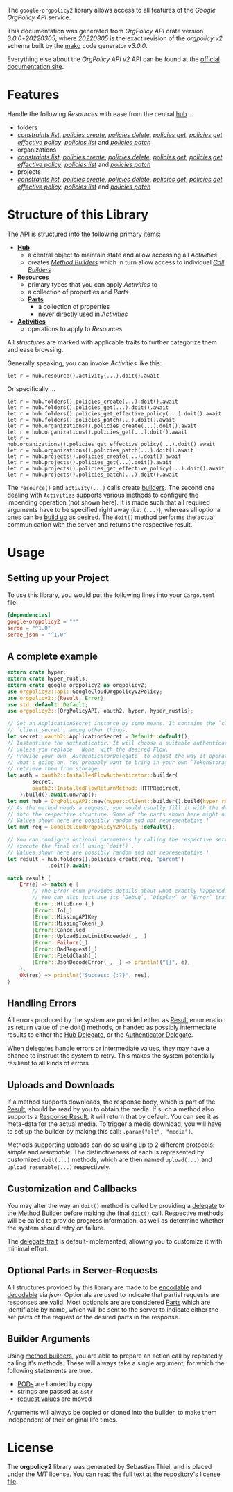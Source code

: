<!---
DO NOT EDIT !
This file was generated automatically from 'src/mako/api/README.md.mako'
DO NOT EDIT !
-->
The `google-orgpolicy2` library allows access to all features of the *Google OrgPolicy API* service.

This documentation was generated from *OrgPolicy API* crate version *3.0.0+20220305*, where *20220305* is the exact revision of the *orgpolicy:v2* schema built by the [mako](http://www.makotemplates.org/) code generator *v3.0.0*.

Everything else about the *OrgPolicy API* *v2* API can be found at the
[official documentation site](https://cloud.google.com/orgpolicy/docs/reference/rest/index.html).
# Features

Handle the following *Resources* with ease from the central [hub](https://docs.rs/google-orgpolicy2/3.0.0+20220305/google_orgpolicy2/OrgPolicyAPI) ... 

* folders
 * [*constraints list*](https://docs.rs/google-orgpolicy2/3.0.0+20220305/google_orgpolicy2/api::FolderConstraintListCall), [*policies create*](https://docs.rs/google-orgpolicy2/3.0.0+20220305/google_orgpolicy2/api::FolderPolicyCreateCall), [*policies delete*](https://docs.rs/google-orgpolicy2/3.0.0+20220305/google_orgpolicy2/api::FolderPolicyDeleteCall), [*policies get*](https://docs.rs/google-orgpolicy2/3.0.0+20220305/google_orgpolicy2/api::FolderPolicyGetCall), [*policies get effective policy*](https://docs.rs/google-orgpolicy2/3.0.0+20220305/google_orgpolicy2/api::FolderPolicyGetEffectivePolicyCall), [*policies list*](https://docs.rs/google-orgpolicy2/3.0.0+20220305/google_orgpolicy2/api::FolderPolicyListCall) and [*policies patch*](https://docs.rs/google-orgpolicy2/3.0.0+20220305/google_orgpolicy2/api::FolderPolicyPatchCall)
* organizations
 * [*constraints list*](https://docs.rs/google-orgpolicy2/3.0.0+20220305/google_orgpolicy2/api::OrganizationConstraintListCall), [*policies create*](https://docs.rs/google-orgpolicy2/3.0.0+20220305/google_orgpolicy2/api::OrganizationPolicyCreateCall), [*policies delete*](https://docs.rs/google-orgpolicy2/3.0.0+20220305/google_orgpolicy2/api::OrganizationPolicyDeleteCall), [*policies get*](https://docs.rs/google-orgpolicy2/3.0.0+20220305/google_orgpolicy2/api::OrganizationPolicyGetCall), [*policies get effective policy*](https://docs.rs/google-orgpolicy2/3.0.0+20220305/google_orgpolicy2/api::OrganizationPolicyGetEffectivePolicyCall), [*policies list*](https://docs.rs/google-orgpolicy2/3.0.0+20220305/google_orgpolicy2/api::OrganizationPolicyListCall) and [*policies patch*](https://docs.rs/google-orgpolicy2/3.0.0+20220305/google_orgpolicy2/api::OrganizationPolicyPatchCall)
* projects
 * [*constraints list*](https://docs.rs/google-orgpolicy2/3.0.0+20220305/google_orgpolicy2/api::ProjectConstraintListCall), [*policies create*](https://docs.rs/google-orgpolicy2/3.0.0+20220305/google_orgpolicy2/api::ProjectPolicyCreateCall), [*policies delete*](https://docs.rs/google-orgpolicy2/3.0.0+20220305/google_orgpolicy2/api::ProjectPolicyDeleteCall), [*policies get*](https://docs.rs/google-orgpolicy2/3.0.0+20220305/google_orgpolicy2/api::ProjectPolicyGetCall), [*policies get effective policy*](https://docs.rs/google-orgpolicy2/3.0.0+20220305/google_orgpolicy2/api::ProjectPolicyGetEffectivePolicyCall), [*policies list*](https://docs.rs/google-orgpolicy2/3.0.0+20220305/google_orgpolicy2/api::ProjectPolicyListCall) and [*policies patch*](https://docs.rs/google-orgpolicy2/3.0.0+20220305/google_orgpolicy2/api::ProjectPolicyPatchCall)




# Structure of this Library

The API is structured into the following primary items:

* **[Hub](https://docs.rs/google-orgpolicy2/3.0.0+20220305/google_orgpolicy2/OrgPolicyAPI)**
    * a central object to maintain state and allow accessing all *Activities*
    * creates [*Method Builders*](https://docs.rs/google-orgpolicy2/3.0.0+20220305/google_orgpolicy2/client::MethodsBuilder) which in turn
      allow access to individual [*Call Builders*](https://docs.rs/google-orgpolicy2/3.0.0+20220305/google_orgpolicy2/client::CallBuilder)
* **[Resources](https://docs.rs/google-orgpolicy2/3.0.0+20220305/google_orgpolicy2/client::Resource)**
    * primary types that you can apply *Activities* to
    * a collection of properties and *Parts*
    * **[Parts](https://docs.rs/google-orgpolicy2/3.0.0+20220305/google_orgpolicy2/client::Part)**
        * a collection of properties
        * never directly used in *Activities*
* **[Activities](https://docs.rs/google-orgpolicy2/3.0.0+20220305/google_orgpolicy2/client::CallBuilder)**
    * operations to apply to *Resources*

All *structures* are marked with applicable traits to further categorize them and ease browsing.

Generally speaking, you can invoke *Activities* like this:

```Rust,ignore
let r = hub.resource().activity(...).doit().await
```

Or specifically ...

```ignore
let r = hub.folders().policies_create(...).doit().await
let r = hub.folders().policies_get(...).doit().await
let r = hub.folders().policies_get_effective_policy(...).doit().await
let r = hub.folders().policies_patch(...).doit().await
let r = hub.organizations().policies_create(...).doit().await
let r = hub.organizations().policies_get(...).doit().await
let r = hub.organizations().policies_get_effective_policy(...).doit().await
let r = hub.organizations().policies_patch(...).doit().await
let r = hub.projects().policies_create(...).doit().await
let r = hub.projects().policies_get(...).doit().await
let r = hub.projects().policies_get_effective_policy(...).doit().await
let r = hub.projects().policies_patch(...).doit().await
```

The `resource()` and `activity(...)` calls create [builders][builder-pattern]. The second one dealing with `Activities` 
supports various methods to configure the impending operation (not shown here). It is made such that all required arguments have to be 
specified right away (i.e. `(...)`), whereas all optional ones can be [build up][builder-pattern] as desired.
The `doit()` method performs the actual communication with the server and returns the respective result.

# Usage

## Setting up your Project

To use this library, you would put the following lines into your `Cargo.toml` file:

```toml
[dependencies]
google-orgpolicy2 = "*"
serde = "^1.0"
serde_json = "^1.0"
```

## A complete example

```Rust
extern crate hyper;
extern crate hyper_rustls;
extern crate google_orgpolicy2 as orgpolicy2;
use orgpolicy2::api::GoogleCloudOrgpolicyV2Policy;
use orgpolicy2::{Result, Error};
use std::default::Default;
use orgpolicy2::{OrgPolicyAPI, oauth2, hyper, hyper_rustls};

// Get an ApplicationSecret instance by some means. It contains the `client_id` and 
// `client_secret`, among other things.
let secret: oauth2::ApplicationSecret = Default::default();
// Instantiate the authenticator. It will choose a suitable authentication flow for you, 
// unless you replace  `None` with the desired Flow.
// Provide your own `AuthenticatorDelegate` to adjust the way it operates and get feedback about 
// what's going on. You probably want to bring in your own `TokenStorage` to persist tokens and
// retrieve them from storage.
let auth = oauth2::InstalledFlowAuthenticator::builder(
        secret,
        oauth2::InstalledFlowReturnMethod::HTTPRedirect,
    ).build().await.unwrap();
let mut hub = OrgPolicyAPI::new(hyper::Client::builder().build(hyper_rustls::HttpsConnector::with_native_roots()), auth);
// As the method needs a request, you would usually fill it with the desired information
// into the respective structure. Some of the parts shown here might not be applicable !
// Values shown here are possibly random and not representative !
let mut req = GoogleCloudOrgpolicyV2Policy::default();

// You can configure optional parameters by calling the respective setters at will, and
// execute the final call using `doit()`.
// Values shown here are possibly random and not representative !
let result = hub.folders().policies_create(req, "parent")
             .doit().await;

match result {
    Err(e) => match e {
        // The Error enum provides details about what exactly happened.
        // You can also just use its `Debug`, `Display` or `Error` traits
         Error::HttpError(_)
        |Error::Io(_)
        |Error::MissingAPIKey
        |Error::MissingToken(_)
        |Error::Cancelled
        |Error::UploadSizeLimitExceeded(_, _)
        |Error::Failure(_)
        |Error::BadRequest(_)
        |Error::FieldClash(_)
        |Error::JsonDecodeError(_, _) => println!("{}", e),
    },
    Ok(res) => println!("Success: {:?}", res),
}

```
## Handling Errors

All errors produced by the system are provided either as [Result](https://docs.rs/google-orgpolicy2/3.0.0+20220305/google_orgpolicy2/client::Result) enumeration as return value of
the doit() methods, or handed as possibly intermediate results to either the 
[Hub Delegate](https://docs.rs/google-orgpolicy2/3.0.0+20220305/google_orgpolicy2/client::Delegate), or the [Authenticator Delegate](https://docs.rs/yup-oauth2/*/yup_oauth2/trait.AuthenticatorDelegate.html).

When delegates handle errors or intermediate values, they may have a chance to instruct the system to retry. This 
makes the system potentially resilient to all kinds of errors.

## Uploads and Downloads
If a method supports downloads, the response body, which is part of the [Result](https://docs.rs/google-orgpolicy2/3.0.0+20220305/google_orgpolicy2/client::Result), should be
read by you to obtain the media.
If such a method also supports a [Response Result](https://docs.rs/google-orgpolicy2/3.0.0+20220305/google_orgpolicy2/client::ResponseResult), it will return that by default.
You can see it as meta-data for the actual media. To trigger a media download, you will have to set up the builder by making
this call: `.param("alt", "media")`.

Methods supporting uploads can do so using up to 2 different protocols: 
*simple* and *resumable*. The distinctiveness of each is represented by customized 
`doit(...)` methods, which are then named `upload(...)` and `upload_resumable(...)` respectively.

## Customization and Callbacks

You may alter the way an `doit()` method is called by providing a [delegate](https://docs.rs/google-orgpolicy2/3.0.0+20220305/google_orgpolicy2/client::Delegate) to the 
[Method Builder](https://docs.rs/google-orgpolicy2/3.0.0+20220305/google_orgpolicy2/client::CallBuilder) before making the final `doit()` call. 
Respective methods will be called to provide progress information, as well as determine whether the system should 
retry on failure.

The [delegate trait](https://docs.rs/google-orgpolicy2/3.0.0+20220305/google_orgpolicy2/client::Delegate) is default-implemented, allowing you to customize it with minimal effort.

## Optional Parts in Server-Requests

All structures provided by this library are made to be [encodable](https://docs.rs/google-orgpolicy2/3.0.0+20220305/google_orgpolicy2/client::RequestValue) and 
[decodable](https://docs.rs/google-orgpolicy2/3.0.0+20220305/google_orgpolicy2/client::ResponseResult) via *json*. Optionals are used to indicate that partial requests are responses 
are valid.
Most optionals are are considered [Parts](https://docs.rs/google-orgpolicy2/3.0.0+20220305/google_orgpolicy2/client::Part) which are identifiable by name, which will be sent to 
the server to indicate either the set parts of the request or the desired parts in the response.

## Builder Arguments

Using [method builders](https://docs.rs/google-orgpolicy2/3.0.0+20220305/google_orgpolicy2/client::CallBuilder), you are able to prepare an action call by repeatedly calling it's methods.
These will always take a single argument, for which the following statements are true.

* [PODs][wiki-pod] are handed by copy
* strings are passed as `&str`
* [request values](https://docs.rs/google-orgpolicy2/3.0.0+20220305/google_orgpolicy2/client::RequestValue) are moved

Arguments will always be copied or cloned into the builder, to make them independent of their original life times.

[wiki-pod]: http://en.wikipedia.org/wiki/Plain_old_data_structure
[builder-pattern]: http://en.wikipedia.org/wiki/Builder_pattern
[google-go-api]: https://github.com/google/google-api-go-client

# License
The **orgpolicy2** library was generated by Sebastian Thiel, and is placed 
under the *MIT* license.
You can read the full text at the repository's [license file][repo-license].

[repo-license]: https://github.com/Byron/google-apis-rsblob/main/LICENSE.md
